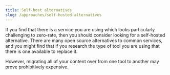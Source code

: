 ```yaml
---
title: Self-host alternatives
slug: /approaches/self-hosted-alternatives
---
```


If you find that there is a service you are using which looks particularly challenging to zero-rate, then you should consider looking for a self-hosted alternative. There are many open source alternatives to common services, and you might find that if you research the type of tool you are using that there is one available to replace it.

However, migrating all of your content over from one tool to another may prove prohibitively expensive.